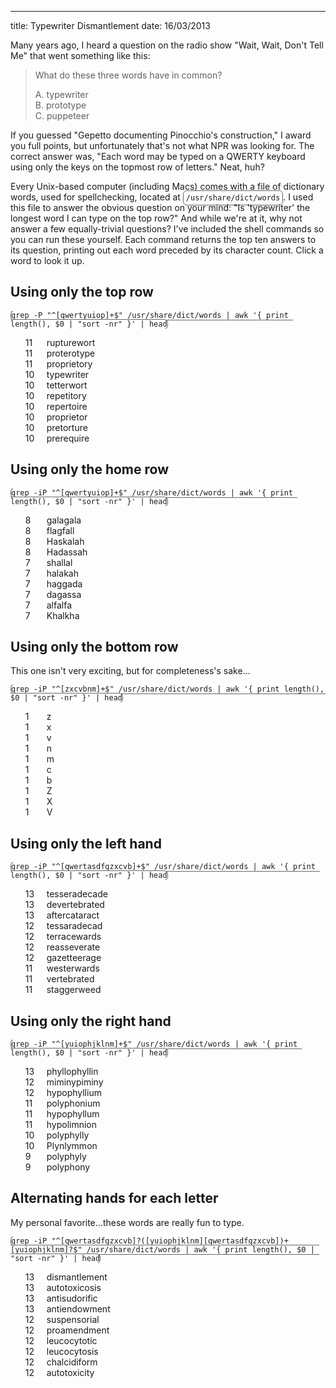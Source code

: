 --- 
title: Typewriter Dismantlement
date: 16/03/2013

Many years ago, I heard a question on the radio show "Wait, Wait, Don't Tell Me" that went something like this:

> What do these three words have in common?
>
> A. typewriter  
> B. prototype  
> C. puppeteer

If you guessed "Gepetto documenting Pinocchio's construction," I award you full points, but unfortunately that's not what NPR was looking for. The correct answer was, "Each word may be typed on a QWERTY keyboard using only the keys on the topmost row of letters." Neat, huh?

Every Unix-based computer (including Macs) comes with a file of dictionary words, used for spellchecking, located at `/usr/share/dict/words`. I used this file to answer the obvious question on your mind: "Is 'typewriter' the longest word I can type on the top row?" And while we're at it, why not answer a few equally-trivial questions? I've included the shell commands so you can run these yourself. Each command returns the top ten answers to its question, printing out each word preceded by its character count. Click a word to look it up.

## Using only the top row

    grep -P "^[qwertyuiop]+$" /usr/share/dict/words | awk '{ print length(), $0 | "sort -nr" }' | head
<ul class="words">
  <li>
  	<span class="length">
  		11
  	</span>
  	<span class="word">
  		rupturewort  
  	</span>
  </li>
  <li>
  	<span class="length">
  		11
  	</span>
  	<span class="word">
  		proterotype  
  	</span>
  </li>
  <li>
  	<span class="length">
  		11
  	</span>
  	<span class="word">
  		proprietory  
  	</span>
  </li>
  <li>
  	<span class="length">
  		10
  	</span>
  	<span class="word">
  		typewriter  
  	</span>
  </li>
  <li>
  	<span class="length">
  		10
  	</span>
  	<span class="word">
  		tetterwort  
  	</span>
  </li>
  <li>
  	<span class="length">
  		10
  	</span>
  	<span class="word">
  		repetitory  
  	</span>
  </li>
  <li>
  	<span class="length">
  		10
  	</span>
  	<span class="word">
  		repertoire  
  	</span>
  </li>
  <li>
  	<span class="length">
  		10
  	</span>
  	<span class="word">
  		proprietor  
  	</span>
  </li>
  <li>
  	<span class="length">
  		10
  	</span>
  	<span class="word">
  		pretorture  
  	</span>
  </li>
  <li>
  	<span class="length">
  		10
  	</span>
  	<span class="word">
  		prerequire
  	</span>
  </li>
</ul>

## Using only the home row

    grep -iP "^[qwertyuiop]+$" /usr/share/dict/words | awk '{ print length(), $0 | "sort -nr" }' | head
<ul class="words">
  <li>
  	<span class="length">
  		8
  	</span>
  	<span class="word">
  		galagala  
  	</span>
  </li>
  <li>
  	<span class="length">
  		8
  	</span>
  	<span class="word">
  		flagfall  
  	</span>
  </li>
  <li>
  	<span class="length">
  		8
  	</span>
  	<span class="word">
  		Haskalah  
  	</span>
  </li>
  <li>
  	<span class="length">
  		8
  	</span>
  	<span class="word">
  		Hadassah  
  	</span>
  </li>
  <li>
  	<span class="length">
  		7
  	</span>
  	<span class="word">
  		shallal  
  	</span>
  </li>
  <li>
  	<span class="length">
  		7
  	</span>
  	<span class="word">
  		halakah  
  	</span>
  </li>
  <li>
  	<span class="length">
  		7
  	</span>
  	<span class="word">
  		haggada  
  	</span>
  </li>
  <li>
  	<span class="length">
  		7
  	</span>
  	<span class="word">
  		dagassa  
  	</span>
  </li>
  <li>
  	<span class="length">
  		7
  	</span>
  	<span class="word">
  		alfalfa  
  	</span>
  </li>
  <li>
  	<span class="length">
  		7
  	</span>
  	<span class="word">
  		Khalkha
  	</span>
  </li>
</ul>

## Using only the bottom row

This one isn't very exciting, but for completeness's sake...

    grep -iP "^[zxcvbnm]+$" /usr/share/dict/words | awk '{ print length(), $0 | "sort -nr" }' | head
<ul class="words">
  <li>
  	<span class="length">
  		1
  	</span>
  	<span class="word">
  		z  
  	</span>
  </li>
  <li>
  	<span class="length">
  		1
  	</span>
  	<span class="word">
  		x  
  	</span>
  </li>
  <li>
  	<span class="length">
  		1
  	</span>
  	<span class="word">
  		v  
  	</span>
  </li>
  <li>
  	<span class="length">
  		1
  	</span>
  	<span class="word">
  		n  
  	</span>
  </li>
  <li>
  	<span class="length">
  		1
  	</span>
  	<span class="word">
  		m  
  	</span>
  </li>
  <li>
  	<span class="length">
  		1
  	</span>
  	<span class="word">
  		c  
  	</span>
  </li>
  <li>
  	<span class="length">
  		1
  	</span>
  	<span class="word">
  		b  
  	</span>
  </li>
  <li>
  	<span class="length">
  		1
  	</span>
  	<span class="word">
  		Z  
  	</span>
  </li>
  <li>
  	<span class="length">
  		1
  	</span>
  	<span class="word">
  		X  
  	</span>
  </li>
  <li>
  	<span class="length">
  		1
  	</span>
  	<span class="word">
  		V
  	</span>
  </li>
</ul>

## Using only the left hand

    grep -iP "^[qwertasdfgzxcvb]+$" /usr/share/dict/words | awk '{ print length(), $0 | "sort -nr" }' | head
<ul class="words">
  <li>
  	<span class="length">
  		13
  	</span>
  	<span class="word">
  		tesseradecade  
  	</span>
  </li>
  <li>
  	<span class="length">
  		13
  	</span>
  	<span class="word">
  		devertebrated  
  	</span>
  </li>
  <li>
  	<span class="length">
  		13
  	</span>
  	<span class="word">
  		aftercataract  
  	</span>
  </li>
  <li>
  	<span class="length">
  		12
  	</span>
  	<span class="word">
  		tessaradecad  
  	</span>
  </li>
  <li>
  	<span class="length">
  		12
  	</span>
  	<span class="word">
  		terracewards  
  	</span>
  </li>
  <li>
  	<span class="length">
  		12
  	</span>
  	<span class="word">
  		reasseverate  
  	</span>
  </li>
  <li>
  	<span class="length">
  		12
  	</span>
  	<span class="word">
  		gazetteerage  
  	</span>
  </li>
  <li>
  	<span class="length">
  		11
  	</span>
  	<span class="word">
  		westerwards  
  	</span>
  </li>
  <li>
  	<span class="length">
  		11
  	</span>
  	<span class="word">
  		vertebrated  
  	</span>
  </li>
  <li>
  	<span class="length">
  		11
  	</span>
  	<span class="word">
  		staggerweed
  	</span>
  </li>
</ul>

## Using only the right hand

    grep -iP "^[yuiophjklnm]+$" /usr/share/dict/words | awk '{ print length(), $0 | "sort -nr" }' | head
<ul class="words">
  <li>
  	<span class="length">
  		13
  	</span>
  	<span class="word">
  		phyllophyllin  
  	</span>
  </li>
  <li>
  	<span class="length">
  		12
  	</span>
  	<span class="word">
  		miminypiminy  
  	</span>
  </li>
  <li>
  	<span class="length">
  		12
  	</span>
  	<span class="word">
  		hypophyllium  
  	</span>
  </li>
  <li>
  	<span class="length">
  		11
  	</span>
  	<span class="word">
  		polyphonium  
  	</span>
  </li>
  <li>
  	<span class="length">
  		11
  	</span>
  	<span class="word">
  		hypophyllum  
  	</span>
  </li>
  <li>
  	<span class="length">
  		11
  	</span>
  	<span class="word">
  		hypolimnion  
  	</span>
  </li>
  <li>
  	<span class="length">
  		10
  	</span>
  	<span class="word">
  		polyphylly  
  	</span>
  </li>
  <li>
  	<span class="length">
  		10
  	</span>
  	<span class="word">
  		Plynlymmon  
  	</span>
  </li>
  <li>
  	<span class="length">
  		9
  	</span>
  	<span class="word">
  		polyphyly  
  	</span>
  </li>
  <li>
  	<span class="length">
  		9
  	</span>
  	<span class="word">
  		polyphony
  	</span>
  </li>
</ul>

## Alternating hands for each letter

My personal favorite...these words are really fun to type.

    grep -iP "^[qwertasdfgzxcvb]?([yuiophjklnm][qwertasdfgzxcvb])+[yuiophjklnm]?$" /usr/share/dict/words | awk '{ print length(), $0 | "sort -nr" }' | head
<ul class="words">
  <li>
  	<span class="length">
  		13
  	</span>
  	<span class="word">
  		dismantlement  
  	</span>
  </li>
  <li>
  	<span class="length">
  		13
  	</span>
  	<span class="word">
  		autotoxicosis  
  	</span>
  </li>
  <li>
  	<span class="length">
  		13
  	</span>
  	<span class="word">
  		antisudorific  
  	</span>
  </li>
  <li>
  	<span class="length">
  		13
  	</span>
  	<span class="word">
  		antiendowment  
  	</span>
  </li>
  <li>
  	<span class="length">
  		12
  	</span>
  	<span class="word">
  		suspensorial  
  	</span>
  </li>
  <li>
  	<span class="length">
  		12
  	</span>
  	<span class="word">
  		proamendment  
  	</span>
  </li>
  <li>
  	<span class="length">
  		12
  	</span>
  	<span class="word">
  		leucocytotic  
  	</span>
  </li>
  <li>
  	<span class="length">
  		12
  	</span>
  	<span class="word">
  		leucocytosis  
  	</span>
  </li>
  <li>
  	<span class="length">
  		12
  	</span>
  	<span class="word">
  		chalcidiform  
  	</span>
  </li>
  <li>
  	<span class="length">
  		12
  	</span>
  	<span class="word">
  		autotoxicity
  	</span>
  </li>
</ul>

<div>
	<style type="text/css">
		ul.words {
			margin-top: 1em;
		}
		ul.words li {
			list-style: none;
		}	
		ul.words li .length {
			width: 30px;
			display: inline-block;
		}
		code {
			background: #ffffff;
			padding: 4px;
			border-radius: 6px;
			border: 1px solid #666;
		}
	</style>
	<script type="text/javascript">
		$(document).ready(function() {
			$('.word').each(function(index, el) {
				var word = $(el).text().trim();
				$(el).html(
					$('<a></a>').attr('href', 'http://www.google.com/search?q=' + word).text(word).attr('target', '_blank')
				);
			});
		});
	</script>
</div>
